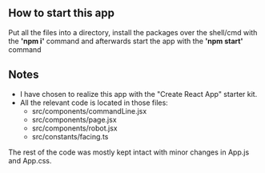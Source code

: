 ## How to start this app
Put all the files into a directory, install the packages over the shell/cmd with the **'npm i'** command and afterwards start the app with the **'npm start'** command

## Notes
- I have chosen to realize this app with the "Create React App" starter kit.
- All the relevant code is located in those files:
    - src/components/commandLine.jsx
    - src/components/page.jsx
    - src/components/robot.jsx
    - src/constants/facing.ts

The rest of the code was mostly kept intact with minor changes in App.js and App.css.